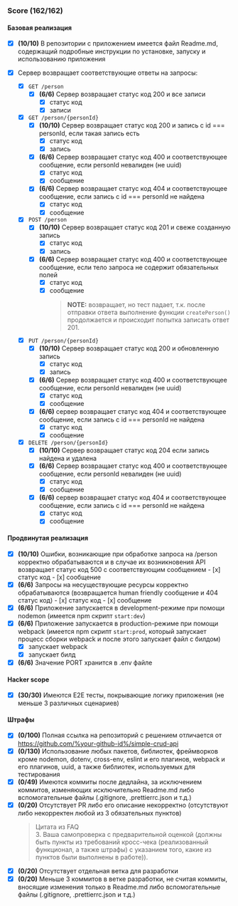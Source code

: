 ### Score (162/162)

#### Базовая реализация

  - [x] **(10/10)** В репозитории с приложением имеется файл Readme.md, содержащий подробные инструкции по установке, запуску и использованию приложения

  - [x] Сервер возвращает соответствующие ответы на запросы:

    - [x] `GET /person`
      - [x] **(6/6)** Сервер возвращает статус код 200 и все записи
        - [x] статус код
        - [x] записи

    - [x] `GET /person/{personId}`
      - [x] **(10/10)** Сервер возвращает статус код 200 и запись с id === personId, если такая запись есть
        - [x] статус код
        - [x] запись
      - [x] **(6/6)** Сервер возвращает статус код 400 и соответствующее сообщение, если personId невалиден (не uuid)
        - [x] статус код
        - [x] сообщение
      - [x] **(6/6)** Сервер возвращает статус код 404 и соответствующее сообщение, если запись с id === personId не найдена
        - [x] статус код
        - [x] сообщение

    - [x] `POST /person`
      - [x] **(10/10)** Сервер возвращает статус код 201 и свеже созданную запись
        - [x] статус код
        - [x] запись
      - [x] **(6/6)** Сервер возвращает статус код 400 и соответствующее сообщение, если тело запроса не содержит обязательных полей
        - [x] статус код
        - [x] сообщение
          > **NOTE:** возвращает, но тест падает, т.к. после отправки ответа выполнение функции `createPerson()` продолжается и происходит попытка записать ответ 201.

    - [x] `PUT /person/{personId}`
      - [x] **(10/10)** Сервер возвращает статус код 200 и обновленную запись
        - [x] статус код
        - [x] запись
      - [x] **(6/6)** Сервер возвращает статус код 400 и соответствующее сообщение, если personId невалиден (не uuid)
        - [x] статус код
        - [x] сообщение
      - [x] **(6/6)** сервер возвращает статус код 404 и соответствующее сообщение, если запись с id === personId не найдена
        - [x] статус код
        - [x] сообщение

    - [x] `DELETE /person/{personId}`
      - [x] **(10/10)** Сервер возвращает статус код 204 если запись найдена и удалена
      - [x] **(6/6)** Сервер возвращает статус код 400 и соответствующее сообщение, если personId невалиден (не uuid)
        - [x] статус код
        - [x] сообщение
      - [x] **(6/6)** сервер возвращает статус код 404 и соответствующее сообщение, если запись с id === personId не найдена
        - [x] статус код
        - [x] сообщение

#### Продвинутая реализация

  - [x] **(10/10)** Ошибки, возникающие при обработке запроса на /person корректно обрабатываются и в случае их возникновения API возвращает статус код 500 с соответствующим сообщением
        - [x] статус код
        - [x] сообщение
  - [x] **(6/6)** Запросы на несуществующие ресурсы корректно обрабатываются (возвращается human friendly сообщение и 404 статус код)
        - [x] статус код
        - [x] сообщение
  - [x] **(6/6)** Приложение запускается в development-режиме при помощи nodemon (имеется npm скрипт `start:dev`)
  - [x] **(6/6)** Приложение запускается в production-режиме при помощи webpack (имеется npm скрипт `start:prod`, который запускает процесс сборки webpack и после этого запускает файл с билдом)
    - [x] запускает webpack
    - [x] запускает билд
  - [x] **(6/6)** Значение PORT хранится в .env файле

#### Hacker scope
  - [x] **(30/30)** Имеются E2E тесты, покрывающие логику приложения (не меньше 3 различных сценариев)

#### Штрафы
  - [x] **(0/100)** Полная ссылка на репозиторий с решением отличается от https://github.com/%your-github-id%/simple-crud-api
  - [x] **(0/130)** Использование любых пакетов, библиотек, фреймворков кроме nodemon, dotenv, cross-env, eslint и его плагинов, webpack и его плагинов, uuid, а также библиотек, используемых для тестирования
  - [x] **(0/49)** Имеются коммиты после дедлайна, за исключением коммитов, изменяющих исключительно Readme.md либо вспомогательные файлы (.gitignore, .prettierrc.json и т.д.)
  - [x] **(0/20)** Отсутствует PR либо его описание некорректно (отсутствуют либо некорректен любой из 3 обязательных пунктов)
    > Цитата из FAQ<br>
    > 3. Ваша самопроверка с предварительной оценкой (должны быть пункты из требований кросс-чека (реализованный функционал, а также штрафы) с указанием того, какие из пунктов были выполнены в работе)).
  - [x] **(0/20)** Отсутствует отдельная ветка для разработки
  - [x] **(0/20)** Меньше 3 коммитов в ветке разработки, не считая коммиты, вносящие изменения только в Readme.md либо вспомогательные файлы (.gitignore, .prettierrc.json и т.д.)
